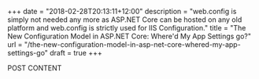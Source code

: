 +++
date = "2018-02-28T20:13:11+12:00"
description = "web.config is simply not needed any more as ASP.NET Core can be hosted on any old platform and web.config is strictly used for IIS Configuration."
title = "The New Configuration Model in ASP.NET Core: Where'd My App Settings go?"
url = "/the-new-configuration-model-in-asp-net-core-whered-my-app-settings-go"
draft = true
+++

POST CONTENT